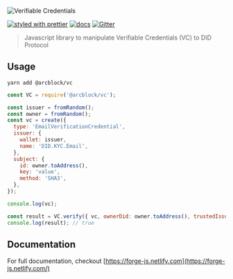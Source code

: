 ![Verifiable Credentials](https://www.arcblock.io/.netlify/functions/badge/?text=Verifiable+Credentials)

[![styled with prettier](https://img.shields.io/badge/styled_with-prettier-ff69b4.svg)](https://github.com/prettier/prettier)
[![docs](https://img.shields.io/badge/powered%20by-arcblock-green.svg)](https://docs.arcblock.io)
[![Gitter](https://badges.gitter.im/ArcBlock/community.svg)](https://gitter.im/ArcBlock/community?utm_source=badge&utm_medium=badge&utm_campaign=pr-badge)

> Javascript library to manipulate Verifiable Credentials (VC) to DID Protocol


## Usage

```terminal
yarn add @arcblock/vc
```

```javascript
const VC = require('@arcblock/vc');

const issuer = fromRandom();
const owner = fromRandom();
const vc = create({
  type: 'EmailVerificationCredential',
  issuer: {
    wallet: issuer,
    name: 'DID.KYC.Email',
  },
  subject: {
    id: owner.toAddress(),
    key: 'value',
    method: 'SHA3',
  },
});

console.log(vc);

const result = VC.verify({ vc, ownerDid: owner.toAddress(), trustedIssuers: issuer.toAddress() });
console.log(result); // true
```


## Documentation

For full documentation, checkout [https://forge-js.netlify.com](https://forge-js.netlify.com/)
